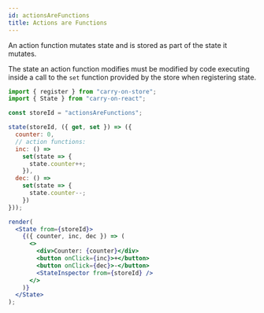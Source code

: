 ```yaml
---
id: actionsAreFunctions
title: Actions are Functions
---
```


An action function mutates state and is stored as part of the state it mutates.

The state an action function modifies must be modified by code executing inside a call to the `set` function provided by the store when registering state.

```jsx live noInline
import { register } from "carry-on-store";
import { State } from "carry-on-react";

const storeId = "actionsAreFunctions";

state(storeId, ({ get, set }) => ({
  counter: 0,
  // action functions:
  inc: () =>
    set(state => {
      state.counter++;
    }),
  dec: () =>
    set(state => {
      state.counter--;
    })
}));

render(
  <State from={storeId}>
    {({ counter, inc, dec }) => (
      <>
        <div>Counter: {counter}</div>
        <button onClick={inc}>+</button>
        <button onClick={dec}>-</button>
        <StateInspector from={storeId} />
      </>
    )}
  </State>
);
```
